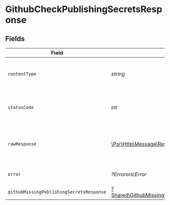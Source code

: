 # GithubCheckPublishingSecretsResponse


## Fields

| Field                                                                                                           | Type                                                                                                            | Required                                                                                                        | Description                                                                                                     |
| --------------------------------------------------------------------------------------------------------------- | --------------------------------------------------------------------------------------------------------------- | --------------------------------------------------------------------------------------------------------------- | --------------------------------------------------------------------------------------------------------------- |
| `contentType`                                                                                                   | *string*                                                                                                        | :heavy_check_mark:                                                                                              | HTTP response content type for this operation                                                                   |
| `statusCode`                                                                                                    | *int*                                                                                                           | :heavy_check_mark:                                                                                              | HTTP response status code for this operation                                                                    |
| `rawResponse`                                                                                                   | [\Psr\Http\Message\ResponseInterface](https://www.php-fig.org/psr/psr-7/#33-psrhttpmessageresponseinterface)    | :heavy_check_mark:                                                                                              | Raw HTTP response; suitable for custom response parsing                                                         |
| `error`                                                                                                         | *?Errorors\Error*                                                                                               | :heavy_minus_sign:                                                                                              | Default error response                                                                                          |
| `githubMissingPublishingSecretsResponse`                                                                        | [?Shared\GithubMissingPublishingSecretsResponse](../../Models/Shared/GithubMissingPublishingSecretsResponse.md) | :heavy_minus_sign:                                                                                              | OK                                                                                                              |